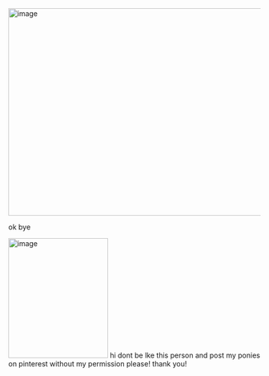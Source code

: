 <img width="736" height="414" alt="image" src="https://github.com/user-attachments/assets/161db17f-f816-446e-8b89-5462d14f1896" />

ok bye

<img width="199" height="239" alt="image" src="https://github.com/user-attachments/assets/5606ec1b-c321-4117-bbe7-1a66b35198ce" />
hi dont be lke this person and post my ponies on pinterest without my permission please! thank you!
